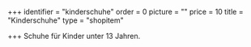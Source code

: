 +++
identifier = "kinderschuhe"
order = 0
picture = ""
price = 10
title = "Kinderschuhe"
type = "shopitem"

+++
Schuhe für Kinder unter 13 Jahren.